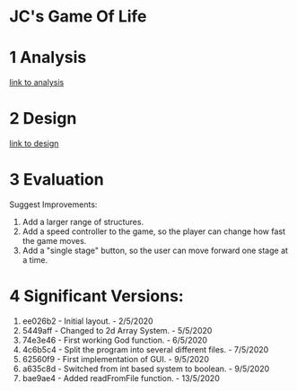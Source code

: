 # JC's Game Of Life

# 1 Analysis

[link to analysis](Design/analysis.md)

# 2 Design

[link to design](Design/design.md)

# 3 Evaluation

Suggest Improvements:

1. Add a larger range of structures.
2. Add a speed controller to the game, so the player can change how fast the game moves.
3. Add a "single stage" button, so the user can move forward one stage at a time.

# 4 Significant Versions:

1. ee026b2 - Initial layout. - 2/5/2020
2. 5449aff - Changed to 2d Array System. - 5/5/2020
3. 74e3e46 - First working God function. - 6/5/2020
4. 4c6b5c4 - Split the program into several different files. - 7/5/2020
5. 62560f9 - First implementation of GUI. - 9/5/2020
6. a635c8d - Switched from int based system to boolean. - 9/5/2020
7. bae9ae4 - Added readFromFile function. - 13/5/2020
